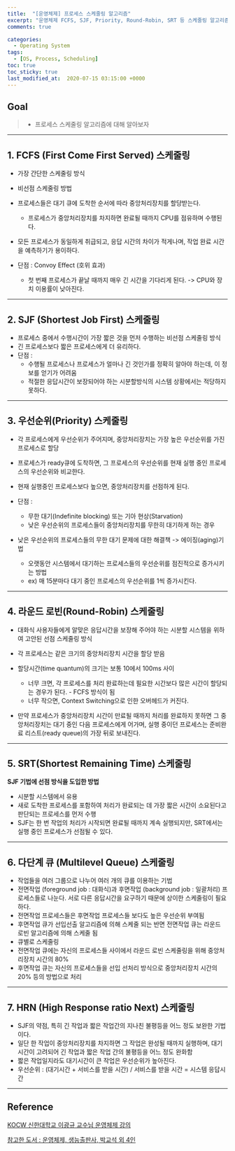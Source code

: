 ```yaml
---
title:  "[운영체제] 프로세스 스케줄링 알고리즘"
excerpt: "운영체제 FCFS, SJF, Priority, Round-Robin, SRT 등 스케줄링 알고리즘에 대해 알아보자"
comments: true

categories:
  - Operating System
tags: 
  - [OS, Process, Scheduling]
toc: true
toc_sticky: true
last_modified_at:  2020-07-15 03:15:00 +0000
---
```


## Goal

> - 프로세스 스케줄링 알고리즘에 대해 알아보자

---

## 1. FCFS (First Come First Served) 스케줄링

- 가장 간단한 스케줄링 방식
- 비선점 스케줄링 방법
- 프로세스들은 대기 큐에 도착한 순서에 따라 중앙처리장치를 할당받는다.
  - 프로세스가 중앙처리장치를 차지하면 완료될 때까지 CPU를 점유하며 수행된다. 

- 모든 프로세스가 동일하게 취급되고, 응답 시간의 차이가 적게나며, 작업 완료 시간을 예측하기가 용이하다.
- 단점 : Convoy Effect (호위 효과)
  - 첫 번째 프로세스가 끝날 때까지 매우 긴 시간을 기다리게 된다. -> CPU와 장치 이용률이 낮아진다.



---

## 2. SJF (Shortest Job First) 스케줄링

- 프로세스 중에서 수행시간이 가장 짧은 것을 먼저 수행하는 비선점 스케줄링 방식
- 긴 프로세스보다 짧은 프로세스에게 더 유리하다.
- 단점 : 
  - 수행될 프로세스나 프로세스가 얼마나 긴 것인가를 정확히 알아야 하는데, 이 정보를 얻기가 어려움
  - 적절한 응답시간이 보장되어야 하는 시분할방식의 시스템 상황에서는 적당하지 못하다.



---

## 3. 우선순위(Priority) 스케줄링

- 각 프로세스에게 우선순위가 주어지며, 중앙처리장치는 가장 높은 우선순위를 가진 프로세스로 할당
- 프로세스가 ready큐에 도착하면, 그 프로세스의 우선순위를 현재 실행 중인 프로세스의 우선순위와 비교한다.
- 현재 실행중인 프로세스보다 높으면, 중앙처리장치를 선점하게 된다. 
- 단점 : 
  - 무한 대기(Indefinite blocking) 또는 기아 현상(Starvation)
  - 낮은 우선순위의 프로세스들이 중앙처리장치를 무한히 대기하게 하는 경우

- 낮은 우선순위의 프로세스들의 무한 대기 문제에 대한 해결책 ->  에이징(aging)기법
  - 오랫동안 시스템에서 대기하는 프로세스들의 우선순위를 점진적으로 증가시키는 방법
  - ex)  매 15분마다 대기 중인 프로세스의 우선순위를 1씩 증가시킨다.

---

## 4. 라운드 로빈(Round-Robin) 스케줄링

- 대화식 사용자들에게 알맞은 응답시간을 보장해 주어야 하는 시분할 시스템을 위하여 고안된 선점 스케줄링 방식

- 각 프로세스는 같은 크기의 중앙처리장치 시간을 할당 받음
- 할당시간(time quantum)의 크기는 보통 10에서 100ms 사이
  - 너무 크면, 각 프로세스를 처리 완료하는데 필요한 시간보다 많은 시간이 할당되는 경우가 된다. - FCFS 방식이 됨
  - 너무 작으면, Context Switching으로 인한 오버헤드가 커진다.
- 만약 프로세스가 중앙처리장치 시간이 만료될 때까지 처리를 완료하지 못하면 그 중앙처리장치는 대기 중인 다음 프로세스에게 어가며, 실행 중이던 프로세스는 준비완료 리스트(ready queue)의 가장 뒤로 보내진다.

---

## 5. SRT(Shortest Remaining Time) 스케줄링

**SJF 기법에 선점 방식을 도입한 방법**

- 시분할 시스템에서 유용
- 새로 도착한 프로세스를 포함하여 처리가 완료되는 데 가장 짧은 시간이 소요된다고 판단되는 프로세스를 먼저 수행
- SJF는 한 번 작업의 처리가 시작되면 완료될 때까지 계속 실행되지만, SRT에서는 실행 중인 프로세스가 선점될 수 있다.

---

## 6. 다단계 큐 (Multilevel Queue) 스케줄링

- 작업들을 여러 그룹으로 나누어 여러 개의 큐를 이용하는 기법
- 전면작업 (foreground job : 대화식)과 후면작업 (background job :  일괄처리) 프로세스들로 나눈다. 서로 다른 응답시간을 요구하기 때문에 상이한 스케줄링이 필요하다.
- 전면작업 프로세스들은 후면작업 프로세스들 보다도 높은 우선순위 부여됨
- 후면작업 큐가 선입선출 알고리즘에 의해 스케줄 되는 반면 전면작업 큐는 라운드 로빈 알고리즘에 의해 스케줄 됨
- 큐별로 스케줄링
- 전면작업 큐에는 자신의 프로세스들 사이에서 라운드 로빈 스케줄링을 위해 중앙처리장치 시간의 80%
- 후면작업 큐는 자신의 프로세스들을 선입 선처리 방식으로 중앙처리장치 시간의 20% 등의 방법으로 처리

---

## 7. HRN (High Response ratio Next) 스케줄링

- SJF의 약점, 특히 긴 작업과 짧은 작업간의 지나친 불평등을 어느 정도 보완한 기법이다.
- 일단 한 작업이 중앙처리장치를 차지하면 그 작업은 완성될 때까지 실행하며, 대기시간이 고려되어 긴 작업과 짧은 작업 간의 불평등을 어느 정도 완화함
- 짧은 작업일지라도 대기시간이 큰 작업은 우선순위가 높아진다. 
- 우선순위 : (대기시간 + 서비스를 받을 시간) / 서비스를 받을 시간 = 시스템 응답시간

---

## Reference

[KOCW 신한대학교 이광규 교수님 운영체제 강의](http://www.kocw.net/home/cview.do?cid=43cf05472bb2761a&ar=link_nvrc)

[참고한 도서 :  운영체제, 생능출판사, 박교석 외 4인](https://book.naver.com/bookdb/book_detail.nhn?bid=7294946)

